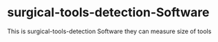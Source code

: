 # surgical-tools-detection-Software
This is surgical-tools-detection  Software they can measure size of tools
